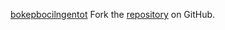 [bokepbocilngentot](https://bokepbocilngentot.pages.dev)
Fork the [repository](https://github.com/ceriguna) on GitHub.